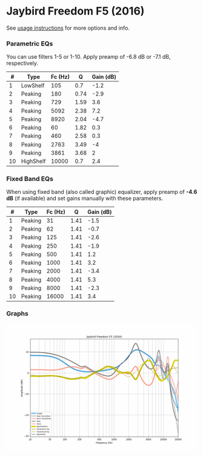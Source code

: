 # Jaybird Freedom F5 (2016)
See [usage instructions](https://github.com/jaakkopasanen/AutoEq#usage) for more options and info.

### Parametric EQs
You can use filters 1-5 or 1-10. Apply preamp of -6.8 dB or -7.1 dB, respectively.

|   # | Type      |   Fc (Hz) |    Q |   Gain (dB) |
|-----|-----------|-----------|------|-------------|
|   1 | LowShelf  |       105 | 0.7  |        -1.2 |
|   2 | Peaking   |       180 | 0.74 |        -2.9 |
|   3 | Peaking   |       729 | 1.59 |         3.6 |
|   4 | Peaking   |      5092 | 2.38 |         7.2 |
|   5 | Peaking   |      8920 | 2.04 |        -4.7 |
|   6 | Peaking   |        60 | 1.82 |         0.3 |
|   7 | Peaking   |       460 | 2.58 |         0.3 |
|   8 | Peaking   |      2763 | 3.49 |        -4   |
|   9 | Peaking   |      3861 | 3.68 |         2   |
|  10 | HighShelf |     10000 | 0.7  |         2.4 |

### Fixed Band EQs
When using fixed band (also called graphic) equalizer, apply preamp of **-4.6 dB** (if available) and set gains manually with these parameters.

|   # | Type    |   Fc (Hz) |    Q |   Gain (dB) |
|-----|---------|-----------|------|-------------|
|   1 | Peaking |        31 | 1.41 |        -1.5 |
|   2 | Peaking |        62 | 1.41 |        -0.7 |
|   3 | Peaking |       125 | 1.41 |        -2.6 |
|   4 | Peaking |       250 | 1.41 |        -1.9 |
|   5 | Peaking |       500 | 1.41 |         1.2 |
|   6 | Peaking |      1000 | 1.41 |         3.2 |
|   7 | Peaking |      2000 | 1.41 |        -3.4 |
|   8 | Peaking |      4000 | 1.41 |         5.3 |
|   9 | Peaking |      8000 | 1.41 |        -2.3 |
|  10 | Peaking |     16000 | 1.41 |         3.4 |

### Graphs
![](./Jaybird%20Freedom%20F5%20(2016).png)
